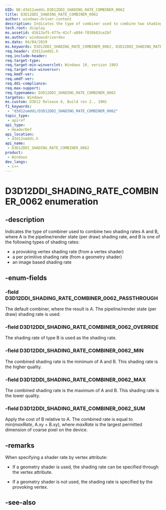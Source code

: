 ```yaml
---
UID: NE:d3d12umddi.D3D12DDI_SHADING_RATE_COMBINER_0062
title: D3D12DDI_SHADING_RATE_COMBINER_0062
author: windows-driver-content
description: Indicates the type of combiner used to combine two shading rates A and B, where A is the pipeline/render state (per draw) shading rate, and B is one of the following types of shading rates.
tech.root: display
ms.assetid: d1613af5-477e-42cf-a804-f830b82ce2bf
ms.author: windowsdriverdev
ms.date: 04/04/2019
ms.keywords: D3D12DDI_SHADING_RATE_COMBINER_0062, D3D12DDI_SHADING_RATE_COMBINER_0062,
req.header: d3d12umddi.h
req.include-header: 
req.target-type: 
req.target-min-winverclnt: Windows 10, version 1903
req.target-min-winversvr: 
req.kmdf-ver: 
req.umdf-ver: 
req.ddi-compliance: 
req.max-support: 
req.typenames: D3D12DDI_SHADING_RATE_COMBINER_0062
targetos: Windows
ms.custom: D3D12 Release 6, Build rev 2., 19H1
f1_keywords:
 - "d3d12umddi/D3D12DDI_SHADING_RATE_COMBINER_0062"
topic_type:
 - apiref
api_type:
 - HeaderDef
api_location:
 - d3d12umddi.h
api_name:
 - D3D12DDI_SHADING_RATE_COMBINER_0062
product:
 - Windows
dev_langs:
 - c++
---
```


# D3D12DDI_SHADING_RATE_COMBINER_0062 enumeration

## -description

Indicates the type of combiner used to combine two shading rates A and B, where A is the pipeline/render state (per draw) shading rate, and B is one of the following types of shading rates:

* a provoking vertex shading rate (from a vertex shader)
* a per primitive shading rate (from a geometry shader)
* an image based shading rate

## -enum-fields

### -field D3D12DDI_SHADING_RATE_COMBINER_0062_PASSTHROUGH

The default combiner, where the result is A. The pipeline/render state (per draw) shading rate is used.

### -field D3D12DDI_SHADING_RATE_COMBINER_0062_OVERRIDE

The shading rate of type B is used as the shading rate.

### -field D3D12DDI_SHADING_RATE_COMBINER_0062_MIN

The combined shading rate is the minimum of A and B. This shading rate is the higher quality.

### -field D3D12DDI_SHADING_RATE_COMBINER_0062_MAX

The combined shading rate is the maximum of A and B. This shading rate is the lower quality.

### -field D3D12DDI_SHADING_RATE_COMBINER_0062_SUM

Apply the cost of B relative to A. The combined rate is equal to min(*maxRate*, A.xy + B.xy), where *maxRate* is the largest permitted dimension of coarse pixel on the device.

## -remarks

When specifying a shader rate by vertex attribute:

* If a geometry shader is used, the shading rate can be specified through the vertex attribute.

* If a geometry shader is not used, the shading rate is specified by the provoking vertex.

## -see-also

